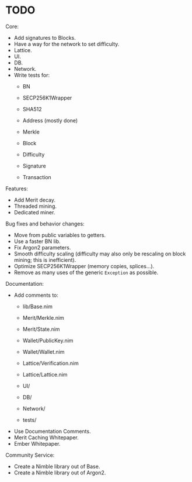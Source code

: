 # TODO

Core:
- Add signatures to Blocks.
- Have a way for the network to set difficulty.
- Lattice.
- UI.
- DB.
- Network.
- Write tests for:
    - BN
    - SECP256K1Wrapper
    - SHA512

    - Address (mostly done)

    - Merkle
    - Block
    - Difficulty

    - Signature
    - Transaction

Features:
- Add Merit decay.
- Threaded mining.
- Dedicated miner.

Bug fixes and behavior changes:
- Move from public variables to getters.
- Use a faster BN lib.
- Fix Argon2 parameters.
- Smooth difficulty scaling (difficulty may also only be rescaling on block mining; this is inefficient).
- Optimize SECP256K1Wrapper (memory copies, splices...).
- Remove as many uses of the generic `Exception` as possible.

Documentation:
- Add comments to:
    - lib/Base.nim

    - Merit/Merkle.nim
    - Merit/State.nim

    - Wallet/PublicKey.nim
    - Wallet/Wallet.nim

    - Lattice/Verification.nim
    - Lattice/Lattice.nim

    - UI/
    - DB/
    - Network/

    - tests/
- Use Documentation Comments.
- Merit Caching Whitepaper.
- Ember Whitepaper.

Community Service:
- Create a Nimble library out of Base.
- Create a Nimble library out of Argon2.
